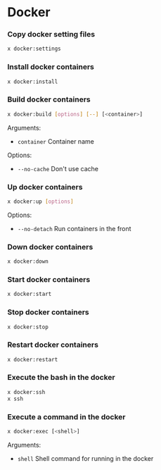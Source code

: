 # Docker

### Copy docker setting files

```sh
x docker:settings
```

### Install docker containers

```sh
x docker:install
```

### Build docker containers

```sh
x docker:build [options] [--] [<container>]
```

Arguments:

- `container` Container name

Options:

- `--no-cache` Don't use cache

### Up docker containers

```sh
x docker:up [options]
```

Options:

- `--no-detach` Run containers in the front

### Down docker containers

```sh
x docker:down
```

### Start docker containers

```sh
x docker:start
```

### Stop docker containers

```sh
x docker:stop
```

### Restart docker containers

```sh
x docker:restart
```

### Execute the bash in the docker

```sh
x docker:ssh
x ssh
```

### Execute a command in the docker

```sh
x docker:exec [<shell>]
```

Arguments:

- `shell` Shell command for running in the docker
